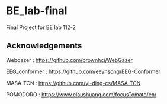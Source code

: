# BE_lab-final
Final Project for BE lab 112-2

## Acknowledgements 

Webgazer : https://github.com/brownhci/WebGazer 

EEG_conformer : https://github.com/eeyhsong/EEG-Conformer 

MASA-TCN : https://github.com/yi-ding-cs/MASA-TCN

POMODORO : https://www.claushuang.com/focusTomato/en/
